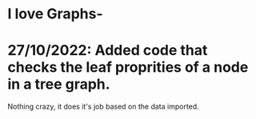 # I love Graphs-


# 27/10/2022: Added code that checks the leaf proprities of a node in a tree graph.
Nothing crazy, it does it's job based on the data imported.
